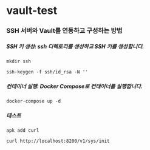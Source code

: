 # vault-test
### SSH 서버와 Vault를 연동하고 구성하는 방법



##### SSH 키 생성: ssh 디렉토리를 생성하고 SSH 키를 생성합니다.
```
mkdir ssh
```
```
ssh-keygen -f ssh/id_rsa -N ''
```

##### 컨테이너 실행: Docker Compose로 컨테이너를 실행합니다.
```
docker-compose up -d
```

##### 테스트
```
apk add curl
```
```
curl http://localhost:8200/v1/sys/init
```